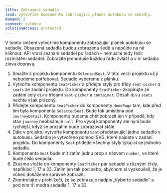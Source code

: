 ```yaml
---
title: Zobrazení sedadla
lead: Vytvoříme komponentu zobrazující plánek autobusu se sedadly.
demand: 2
context: cvlekce
solutionAccess: protected
---
```


V tomto cvičení vytvoříme komponentu zobrazující plánek autobusu se sedadly. Obsazená sedadla budou zobrazena šedě a nepůjde na ně kliknout. API vrací seznam sedadel po řadách – nemusíte tedy řešit rozmístění sedadel. Zobrazíte jednoduše každou řadu zvlášť a v ní sedadla zleva doprava.

1. Smažte z projektu komponentu `SelectedSeat`. V této verzi projektu už ji nebudeme potřebovat. Sedadlo vybereme z plánku.
1. Vytvořte komponentu `SeatPicker` a přidejte styly pro třídy `seat-picker` a `seats` ze zadání projektu. Do komponenty `SeatPicker` zkopírujte ze zadání celý `div` s třídami `seat-picker` a `container`. Obsah `div`u `seats` nechte však prázdný.
1. Přidejte komponentu `SeatPicker` do komponenty `HomePage` tam, kde před tím byla komponenta `SelectedSeat`. Bude tak umístěna pod `JourneyDetail`. Komponentu budeme chtít zobrazit jen v případě, kdy stav `journey` neobsahuje `null`. Pro vývoj komponenty ale nyní bude rychlejší, když se prozatím bude zobrazovat stále.
1. Dále v projektu vytvořte komponentu `Seat` představující jedno sedadlo v autobusu. Sedadlo je vytvořeno pomocí SVG, které najdete v zadání projektu. Do komponenty `Seat` přidejte všechny styly týkající se jednoho sedadla.
1. Komponenta `Seat` bude mít zatím jednu prop s názvem `number`, ve které bude číslo sedadla.
1. Zkusmo vložte do komponenty `SeatPicker` pár sedadel s různými čísly, například 1, 17 a 33. Zatím jen tak pod sebe, abychom si vyzkoušeli, že je vůbec dokážeme správně zobrazit.
1. Zkontrolujte v prohlížeči, že se zobrazuje nadpis „Vyberte sedadlo“ a pod ním tři modrá sedadla 1, 17 a 33.
